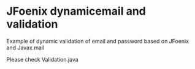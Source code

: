 # JFoenix dynamicemail and validation
Example of dynamic validation of email and password based on JFoenix and Javax.mail

Please check Validation.java
